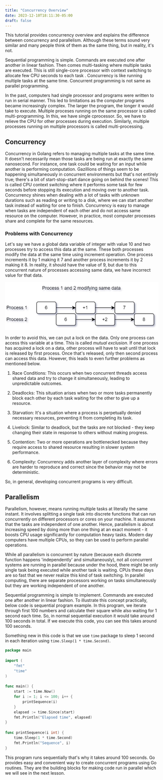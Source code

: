 ```yaml
---
title: "Concurrency Overview"
date: 2023-12-10T18:11:30-05:00
draft: false
---
```


This tutorial provides concurrency overview and explains the difference between concurrency and parallelism. Although these terms sound very similar and many people think of them as the same thing, but in reality, it's not.

<!--more-->

Sequential programming is simple. Commands are executed one after another in linear fashion. Then comes multi-tasking where multiple tasks are executed. This is still single-core processor with context switching to allocate few CPU seconds to each task . Concurrency is like running multiple tasks at the same time. Concurrent programming is not same as parallel programming.

In the past, computers had single processor and programs were written to run in serial manner. This led to limitations as the computer programs became increasingly complex. The larger the program, the longer it would take to execute. Multiple proceses running on the same processor is called multi-programming. In this, we have single cprocessor. So, we have to relieve the CPU for other processes during execution. Similarly, multiple processes running on multiple processors is called multi-processing.

## Concurrency
Concurrency in Golang refers to managing multiple tasks at the same time. It doesn't necessarily mean those tasks are being run at exactly the same nanosecond. For instance, one task could be waiting for an input while another is performing computation. Gazillions of things seem to be happening simultaneously in concurrent environments but that's not entirely true; there's a bit of start-stop-start dance going on behind the scenes! This is called CPU context switching where it performs some task for few seconds before stopping its execution and moving over to another task. Concurrency shines when dealing with a lot of tasks with unknown durations such as reading or writing to a disk, where we can start another task instead of waiting for one to finish. Concurrency is easy to manage when tasks are independent of each other and do not access same resource on the computer. However, in practice, most computer processes share and complete for the same resources.

### Problems with Concurrency

Let's say we have a global data variable of integer with value 10 and two processes try to access this data at the same. These both processes modify the data at the same time using increment operation. One process increments it by 1 making it 7 and another process increments it by 2 making it 8. In reality, it should have the value of 9, but due to this concurrent nature of processes accessing same data, we have incorrect value for that data.

![Context Switching](concurrency-on-single-processor.jpg "Concurrency on Single Processor")

In order to avoid this, we can put a lock on the data. Only one process can access this variable at a time. This is called *mutual exclusion*. If one process has acquired a lock on a data, other process will have to wait until that lock is released by first process. Once that's released, only then second process can access this data. However, this leads to even further problems as mentioned below.

1. Race Conditions: This occurs when two concurrent threads access shared data and try to change it simultaneously, leading to unpredictable outcomes.

2. Deadlocks: This situation arises when two or more tasks permanently block each other by each task waiting for the other to give up a resource.

3. Starvation: It's a situation where a process is perpetually denied necessary resources, preventing it from completing its task.

4. Livelock: Similar to deadlock, but the tasks are not blocked - they keep changing their state in response to others without making progress.

5. Contention: Two or more operations are bottlenecked because they require access to shared resource resulting in slower system performance.

6. Complexity: Concurrency adds another layer of complexity where errors are harder to reproduce and correct since the behavior may not be deterministic.

So, in general, developing concurrent programs is very difficult.

## Parallelism
Parallelism, however, means running multiple tasks at literally the same instant. It involves splitting a single task into discrete functions that can run concurrently on different processors or cores on your machine. It assumes that the tasks are independent of one another. Hence, parallelism is about increasing speed by doing more than one thing at an exact moment - it boosts CPU usage significantly for computation heavy tasks. Modern day computers have multiple CPUs, so they can be used to perform parallel operations.

While all parallelism is concurrent by nature (because each discrete function happens 'independently' and simultaneously), not all concurrent systems are running in parallel because under the hood, there might be only single task being executed while another task is waiting. CPUs these days are so fast that we never realize this kind of task switching. In parallel computing, there are separate processors working on tasks simultaneously but they are working independent of one another.

Sequential programming is simple to implement. Commands are executed one after another in linear fashion. 
To illustrate this concept practically, below code is sequential program example. In this program, we iterate through first 100 numbers and calculate their square while also waiting for 1 second each time. So, in normal sequential execution it would take around 100 seconds in total. If we execute this code, you can see this takes around 100 seconds.

Something new in this code is that we use `time` package to sleep 1 second in each iteration using `time.Sleep(1 * time.Second)`.

```go
package main

import (
	"fmt"
	"time"
)

func main() {
	start := time.Now()
	for i := 1; i <= 100; i++ {
		printSequence(i)
	}
	elapsed := time.Since(start)
	fmt.Println("Elapsed time", elapsed)
}

func printSequence(i int) {
	time.Sleep(1 * time.Second)
	fmt.Println("Sequence", i)
}
```

This program runs sequentially that's why it takes around 100 seconds. Go provides easy and convenient way to create concurrent programs using Go routines. They are the building blocks for making code run in parallel which we will see in the next lesson.